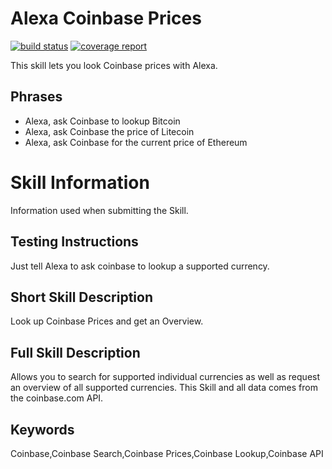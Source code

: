 # Alexa Coinbase Prices

[![build status](https://git.cssnr.com/shane/alexa-coinbase/badges/master/build.svg)](https://git.cssnr.com/shane/alexa-coinbase/commits/master) [![coverage report](https://git.cssnr.com/shane/alexa-coinbase/badges/master/coverage.svg)](https://git.cssnr.com/shane/alexa-coinbase/commits/master)

This skill lets you look Coinbase prices with Alexa.

## Phrases

- Alexa, ask Coinbase to lookup Bitcoin
- Alexa, ask Coinbase the price of Litecoin
- Alexa, ask Coinbase for the current price of Ethereum

# Skill Information

Information used when submitting the Skill.

## Testing Instructions

Just tell Alexa to ask coinbase to lookup a supported currency.

## Short Skill Description

Look up Coinbase Prices and get an Overview.

## Full Skill Description

Allows you to search for supported individual currencies as well as request an overview of all supported currencies. This Skill and all data comes  from the coinbase.com API.

## Keywords

Coinbase,Coinbase Search,Coinbase Prices,Coinbase Lookup,Coinbase API
